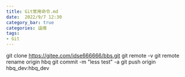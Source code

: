 ```yaml
---
title: Git常用命令.md
date:  2022/9/7 12:30
category_bar: true
categories: 运维
tags:
- Git
---
```

git clone https://gitee.com/idse666666/bbs.git
git remote -v
git remote rename origin hbq
git commit -m "less test" -a
git push origin hbq_dev:hbq_dev